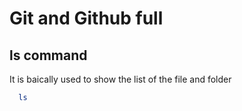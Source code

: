 # Git and Github full 
## ls command 
It is baically used to show the list of the file and folder 
```bash
  ls

```
